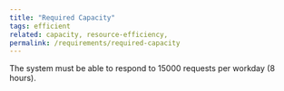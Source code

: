 ```yaml
---
title: "Required Capacity"
tags: efficient
related: capacity, resource-efficiency, 
permalink: /requirements/required-capacity
---
```


<div class="quality-requirement" markdown="1">

The system must be able to respond to 15000 requests per workday (8 hours).

</div><br>




